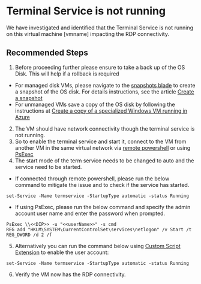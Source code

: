 <properties
pageTitle="Terminal Service"
description="Terminal Service not running"
infoBubbleText="Terminal Service not running"
service="microsoft.compute"
resource="virtualmachines"
authors="manavis"
displayOrder=""
articleId="vmhealthsignal_4c4d26e0-293f-435b-83fe-3ac0169d6cdf"
diagnosticScenario="Terminal Services"
selfHelpType="diagnostics"
supportTopicIds="32411835"
resourceTags="windows"
productPesIds="14749"
cloudEnvironments="public"
/>


# Terminal Service is not running
<!--issueDescription-->
We have investigated and identified that the Terminal Service is not running on this virtual machine <!--$vmname-->[vmname]<!--/$vmname--> impacting the RDP connectivity.
<!--/issueDescription-->

## **Recommended Steps**

1. Before proceeding further please ensure to take a back up of the OS Disk. This will help if a rollback is required <br>
  * For managed disk VMs, please navigate to the [snapshots blade](https://ms.portal.azure.com/#blade/HubsExtension/Resources/resourceType/Microsoft.Compute%2Fsnapshots) to create a snapshot of the OS disk. For details instructions, see the article [Create a snapshot](https://docs.microsoft.com/azure/virtual-machines/windows/snapshot-copy-managed-disk)<br>
  * For unmanaged VMs save a copy of the OS disk by following the instructions at [Create a copy of a specialized Windows VM running in Azure](https://docs.microsoft.com/azure/virtual-machines/windows/create-vm-specialized#option-3-copy-an-existing-azure-vm)
2. The VM should have network connectivity though the terminal service is not running.
3. So to enable the terminal service and start it, connect to the VM from another VM in the same virtual network via [remote powershell](https://docs.microsoft.com/azure/virtual-machines/windows/winrm) or using [PsExec](https://docs.microsoft.com/sysinternals/downloads/pstools)
4. The start mode of the term service needs to be changed to auto and the service need to be started.
  * If connected through remote powershell, please run the below command to mitigate the issue and to check if the service has started.
  ```
set-Service -Name termservice -StartupType automatic -status Running
  ```
  * If using PsExec, please run the below command and specify the admin account user name and enter the password when prompted.
  ```
  PsExec \\<<DIP>> -u "<<userName>>" -s cmd
REG add "HKLM\SYSTEM\CurrentControlSet\services\netlogon" /v Start /t REG_DWORD /d 2 /f
  ```
5. Alternatively you can run the command below using [Custom Script Extension](https://docs.microsoft.com/azure/virtual-machines/windows/extensions-customscript) to enable the user account:
```
set-Service -Name termservice -StartupType automatic -status Running
```
6. Verify the VM now has the RDP connectivity.
